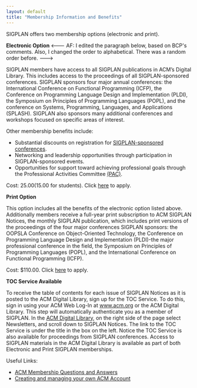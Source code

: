 ```yaml
---
layout: default
title: "Membership Information and Benefits"
---
```

SIGPLAN offers two membership options (electronic and print).

**Electronic Option**
<--- AF: I edited the paragraph below, based on BCP's comments. Also,
I changed the order to alphabetical. There was a random order before. --->

SIGPLAN members have access to all SIGPLAN publications in ACM’s Digital
Library. This includes access to the proceedings of all SIGPLAN-sponsored
conferences. SIGPLAN sponsors four major annual conferences: the International Conference on Functional Programming (ICFP), the Conference on Programming Language Design and Implementation (PLDI), the Symposium on Principles of Programming Languages (POPL), and the conference on Systems, Programming, Languages, and Applications 
(SPLASH).  SIGPLAN also sponsors many additional conferences and workshops focused on specific areas of interest.


Other membership benefits include:

 *  Substantial discounts on registration for [SIGPLAN-sponsored conferences](/Conferences).
 *  Networking and leadership opportunities through participation in SIGPLAN-sponsored events.
 *  Opportunities for support toward achieving professional goals through the Professional Activities Committee [(PAC)](/PAC).

<!-- BCP: Are the prices up to date?  Is there any reason to mention them -->
<!-- here at all?  Do the links work? -->
<!-- AF: I think we can delete this. --> 
<!-- BCP: Yes, let's given this page a big haircut... --> 

Cost: $25.00 ($15.00 for students). Click [here](https://campus.acm.org/public/gensigqj/gensigqj_control.cfm?promo=QJSIG&offering=423&form_type=SIG) to apply.

**Print Option**

<!-- BCP: Out of date -->
This option includes all the benefits of the electronic option listed above. Additionally members receive a full-year print subscription to ACM SIGPLAN Notices, the monthly SIGPLAN publication, which includes print versions of the proceedings of the four major conferences SIGPLAN sponsors: the OOPSLA Conference on Object-Oriented Technology, the Conference on Programming Language Design and Implementation (PLDI)-the major professional conference in the field, the Symposium on Principles of Programming Languages (POPL), and the International Conference on Functional Programming (ICFP).

Cost: $110.00. Click [here](https://campus.acm.org/public/gensigqj/gensigqj_control.cfm?promo=QJSIG&offering=023&form_type=SIG) to apply.

**TOC Service Available**

<!-- BCP: Probably dead? -->
<!-- AF: Yes, delete? -->

To receive the table of contents for each issue of SIGPLAN Notices as it is posted to the ACM Digital Library, sign up for the TOC Service. To do this, sign in using your ACM Web Log-In at www.acm.org or the ACM Digital Library. This step will automatically authenticate you as a member of SIGPLAN. In the [ACM Digital Library](http://www.acm.org/dl), on the right side of the page select Newsletters, and scroll down to SIGPLAN Notices. The link to the TOC Service is under the title in the box on the left.
Notice the TOC Service is also available for proceedings from SIGPLAN conferences.
Access to SIGPLAN materials in the ACM Digital Library is available as part of both Electronic and Print SIGPLAN memberships.

Useful Links:

 *  [ACM Membership Questions and Answers](http://www.acm.org/membership/)
 *  [Creating and managing your own ACM Account](http://www.acm.org/about_acm/acmorg.html)

